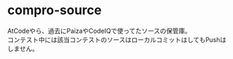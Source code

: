 # compro-source

AtCodeやら、過去にPaizaやCodeIQで使ってたソースの保管庫。  
コンテスト中には該当コンテストのソースはローカルコミットはしてもPushはしません。
